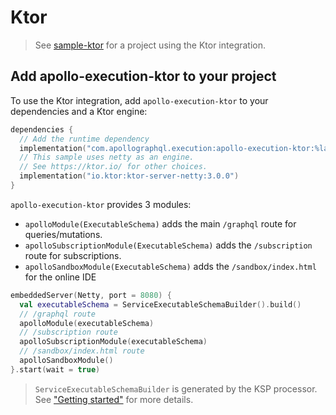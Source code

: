 # Ktor


> See [sample-ktor](https://github.com/apollographql/apollo-kotlin-execution/tree/main/sample-ktor) for a project using the Ktor integration. 

## Add apollo-execution-ktor to your project

To use the Ktor integration, add `apollo-execution-ktor` to your dependencies and a Ktor engine:

```kotlin
dependencies {
  // Add the runtime dependency
  implementation("com.apollographql.execution:apollo-execution-ktor:%latest_version%")
  // This sample uses netty as an engine.
  // See https://ktor.io/ for other choices.
  implementation("io.ktor:ktor-server-netty:3.0.0")
}
```

`apollo-execution-ktor` provides 3 modules:

- `apolloModule(ExecutableSchema)` adds the main `/graphql` route for queries/mutations.
- `apolloSubscriptionModule(ExecutableSchema)` adds the `/subscription` route for subscriptions.
- `apolloSandboxModule(ExecutableSchema)` adds the `/sandbox/index.html` for the online IDE

```kotlin
embeddedServer(Netty, port = 8080) {
  val executableSchema = ServiceExecutableSchemaBuilder().build()
  // /graphql route
  apolloModule(executableSchema)
  // /subscription route
  apolloSubscriptionModule(executableSchema)
  // /sandbox/index.html route
  apolloSandboxModule()
}.start(wait = true)
```

> `ServiceExecutableSchemaBuilder` is generated by the KSP processor. See ["Getting started"](getting-started.md) for more details.


